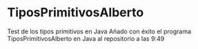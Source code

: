 # TiposPrimitivosAlberto
 Test de los tipos primitivos en Java
Añado con éxito el programa TiposPrimitivosAlberto en Java al repositorio a las 9:49
